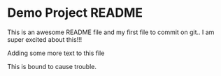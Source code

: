# Demo Project README

This is an awesome README file and my first file to commit on git.. I am super excited about this!!!

Adding some more text to this file 

This is bound to cause trouble.
